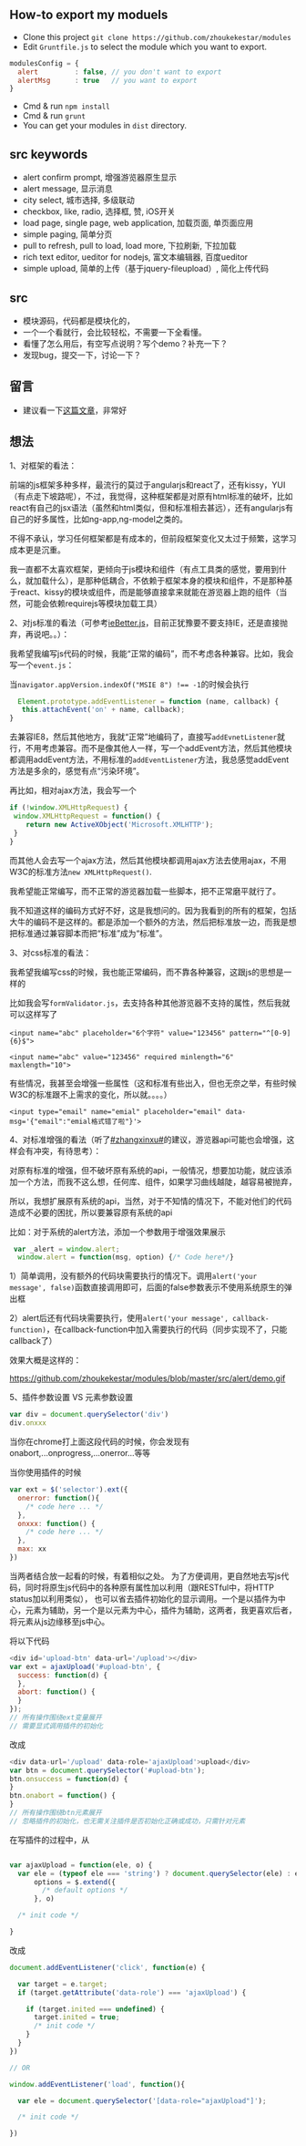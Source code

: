 ## How-to export my moduels
* Clone this project `git clone https://github.com/zhoukekestar/modules`
* Edit `Gruntfile.js` to select the module which you want to export.
```js
modulesConfig = {
  alert         : false, // you don't want to export
  alertMsg      : true   // you want to export
}
```
* Cmd & run `npm install `
* Cmd & run `grunt `
* You can get your modules in `dist` directory.

## src keywords
* alert confirm prompt, 增强游览器原生显示
* alert message, 显示消息
* city select, 城市选择, 多级联动
* checkbox, like, radio, 选择框, 赞, iOS开关
* load page, single page, web application, 加载页面, 单页面应用
* simple paging, 简单分页
* pull to refresh, pull to load, load more, 下拉刷新, 下拉加载
* rich text editor, ueditor for nodejs, 富文本编辑器, 百度ueditor
* simple upload, 简单的上传（基于jquery-fileupload）, 简化上传代码

## src
* 模块源码，代码都是模块化的，
* 一个一个看就行，会比较轻松，不需要一下全看懂。
* 看懂了怎么用后，有空写点说明？写个demo？补充一下？
* 发现bug，提交一下，讨论一下？

## 留言
* 建议看一下[这篇文章](http://isux.tencent.com/half-package-web-components-for-design.html)，非常好

## 想法
1、对框架的看法：

  前端的js框架多种多样，最流行的莫过于angularjs和react了，还有kissy，YUI（有点走下坡路呢），不过，我觉得，这种框架都是对原有html标准的破坏，比如react有自己的jsx语法（虽然和html类似，但和标准相去甚远），还有angularjs有自己的好多属性，比如ng-app,ng-model之类的。

  不得不承认，学习任何框架都是有成本的，但前段框架变化又太过于频繁，这学习成本更是沉重。

  我一直都不太喜欢框架，更倾向于js模块和组件（有点工具类的感觉，要用到什么，就加载什么），是那种低耦合，不依赖于框架本身的模块和组件，不是那种基于react、kissy的模块或组件，而是能够直接拿来就能在游览器上跑的组件（当然，可能会依赖requirejs等模块加载工具）

2、对js标准的看法（可参考[ieBetter.js](https://github.com/zhoukekestar/ieBetter.js)，目前正犹豫要不要支持IE，还是直接抛弃，再说吧。。）：

  我希望我编写js代码的时候，我能“正常的编码”，而不考虑各种兼容。比如，我会写一个`event.js`：

  当`navigator.appVersion.indexOf("MSIE 8") !== -1`的时候会执行

  ```js
    Element.prototype.addEventListener = function (name, callback) {
     this.attachEvent('on' + name, callback);
  }
  ```

  去兼容IE8，然后其他地方，我就“正常”地编码了，直接写`addEvnetListener`就行，不用考虑兼容。而不是像其他人一样，写一个addEvent方法，然后其他模块都调用addEvent方法，不用标准的`addEventListener`方法，我总感觉addEvent方法是多余的，感觉有点“污染环境”。

  再比如，相对ajax方法，我会写一个

   ```js
  if (!window.XMLHttpRequest) {
    window.XMLHttpRequest = function() {
       return new ActiveXObject('Microsoft.XMLHTTP');
    }
  }
  ```

  而其他人会去写一个ajax方法，然后其他模块都调用ajax方法去使用ajax，不用W3C的标准方法`new XMLHttpRequest()`.

  我希望能正常编写，而不正常的游览器加载一些脚本，把不正常磨平就行了。

  我不知道这样的编码方式好不好，这是我想问的。因为我看到的所有的框架，包括大牛的编码不是这样的。都是添加一个额外的方法，然后把标准放一边，而我是想把标准通过兼容脚本而把“标准”成为“标准”。

3、对css标准的看法：

  我希望我编写css的时候，我也能正常编码，而不靠各种兼容，这跟js的思想是一样的

  比如我会写`formValidator.js`，去支持各种其他游览器不支持的属性，然后我就可以这样写了

  `<input name="abc" placeholder="6个字符" value="123456" pattern="^[0-9]{6}$">`

  `<input name="abc" value="123456" required minlength="6" maxlength="10">`

  有些情况，我甚至会增强一些属性（这和标准有些出入，但也无奈之举，有些时候W3C的标准跟不上需求的变化，所以就。。。。）

  `<input type="email" name="emial" placeholder="email" data-msg='{"email":"emial格式错了啦"}'>`


4、对标准增强的看法（听了[#zhangxinxu#](https://github.com/zhangxinxu)的建议，游览器api可能也会增强，这样会有冲突，有待思考）：

  对原有标准的增强，但不破坏原有系统的api，一般情况，想要加功能，就应该添加一个方法，而我不这么想，任何库、组件，如果学习曲线越陡，越容易被抛弃，

  所以，我想扩展原有系统的api，当然，对于不知情的情况下，不能对他们的代码造成不必要的困扰，所以要兼容原有系统的api

  比如：对于系统的alert方法，添加一个参数用于增强效果展示

  ```js
   var _alert = window.alert;
    window.alert = function(msg, option) {/* Code here*/}
  ```

  1）简单调用，没有额外的代码块需要执行的情况下。调用`alert('your message', false)`函数直接调用即可，后面的false参数表示不使用系统原生的弹出框

  2）alert后还有代码块需要执行，使用`alert('your message', callback-function)`，在callback-function中加入需要执行的代码（同步实现不了，只能callback了）

  效果大概是这样的：

  https://github.com/zhoukekestar/modules/blob/master/src/alert/demo.gif

5、插件参数设置 VS 元素参数设置

  ```js
  var div = document.querySelector('div')
  div.onxxx
  ```
  当你在chrome打上面这段代码的时候，你会发现有onabort,...onprogress,...onerror...等等

  当你使用插件的时候
  ```js
  var ext = $('selector').ext({
    onerror: function(){
      /* code here ... */
    },
    onxxx: function() {
      /* code here ... */
    },
    max: xx
  })

  ```
  当两者结合放一起看的时候，有着相似之处。
  为了方便调用，更自然地去写js代码，同时将原生js代码中的各种原有属性加以利用（跟RESTful中，将HTTP status加以利用类似），
  也可以省去插件初始化的显示调用。一个是以插件为中心，元素为辅助，另一个是以元素为中心，插件为辅助，这两者，我更喜欢后者，将元素从js边缘移至js中心。

  将以下代码
  ```js
  <div id='upload-btn' data-url='/upload'></div>
  var ext = ajaxUpload('#upload-btn', {
    success: function(d) {
    },
    abort: function() {
    }
  });
  // 所有操作围绕ext变量展开
  // 需要显式调用插件的初始化
  ```
  改成
  ```js
  <div data-url='/upload' data-role='ajaxUpload'>upload</div>
  var btn = document.querySelector('#upload-btn');
  btn.onsuccess = function(d) {
  }
  btn.onabort = function() {
  }
  // 所有操作围绕btn元素展开
  // 忽略插件的初始化，也无需关注插件是否初始化正确或成功，只需针对元素
  ```
  在写插件的过程中，从
  ```js

  var ajaxUpload = function(ele, o) {
    var ele = (typeof ele === 'string') ? document.querySelector(ele) : ele,
        options = $.extend({
          /* default options */
        }, o)

    /* init code */

  }

  ```
  改成
  ```js
  document.addEventListener('click', function(e) {

    var target = e.target;
    if (target.getAttribute('data-role') === 'ajaxUpload') {

      if (target.inited === undefined) {
        target.inited = true;
        /* init code */
      }
    }
  })

  // OR

  window.addEventListener('load', function(){

    var ele = document.querySelector('[data-role="ajaxUpload"]');

    /* init code */

  })
  ```



